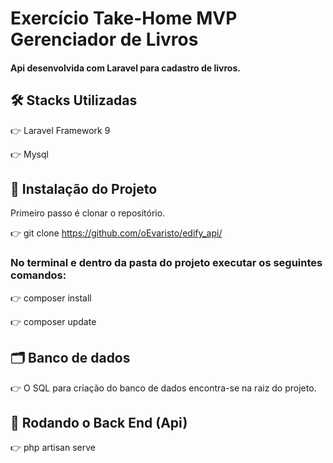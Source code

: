 # Exercício Take-Home MVP Gerenciador de Livros

#### Api desenvolvida com Laravel para cadastro de livros.


## 🛠 Stacks Utilizadas
  👉 Laravel Framework 9
  
  👉 Mysql

## 🚀 Instalação do Projeto
Primeiro passo é clonar o repositório.

👉 git clone https://github.com/oEvaristo/edify_api/

### No terminal e dentro da pasta do projeto executar os seguintes comandos:

👉 composer install

👉 composer update

## 🗂 Banco de dados

👉 O SQL para criação do banco de dados encontra-se na raiz do projeto.

## 🎲 Rodando o Back End (Api)

👉 php artisan serve



